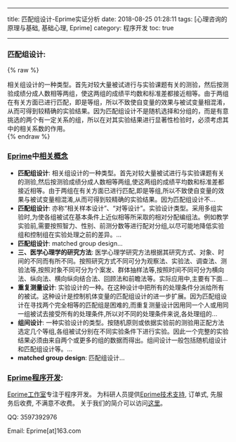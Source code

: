 
---
title: 匹配组设计-Eprime实证分析
date: 2018-08-25 01:28:11
tags: [心理咨询的原理与基础, 基础心理, Eprime]
category: 程序开发
toc: true

---



<span></span>
<!-- more -->



### 匹配组设计:

{% raw %}
<div class="p1">相关组设计的一种类型。首先对较大量被试进行与实验课题有关的测验，然后按测验成绩分成人数相等两组，使这两组的成绩平均数和标准差都接近相等。由于两组在有关方面已进行匹配，即是等组，所以不致使自变量的效果与被试变量相混淆，从而可得到较精确的实验结果。因为匹配组设计不是随机选择和分组的，而是有意挑选的两个有一定关系的组，所以在对其实验结果进行显著性检验时，必须考虑其中的相关系数的作用。</div>
{% endraw %}



### [Eprime](/tags/Eprime/)中[相关概念](/categories/程序开发)

- **匹配组设计**: 相关组设计的一种类型。首先对较大量被试进行与实验课题有关的测验,然后按测验成绩分成人数相等两组,使这两组的成绩平均数和标准差都接近相等。由于两组在有关方面已进行匹配,即是等组,所以不致使自变量的效果与被试变量相混淆,从而可得到较精确的实验结果。因为匹配组设计不...
- **匹配组设计**: 亦称“相关样本设计”、“对等设计”。实验设计类型。采用多组实验时,为使各组被试在基本条件上近似相等所采取的相对分配编组法。例如教学实验前,需要按照智力、性别、前测分数等进行配对分组,以尽可能地降低实验组和控制组在实验处理之前的差异。...
- **匹配组设计**: matched group design...
- **三、医学心理学的研究方法**: 医学心理学研究方法根据其研究方式、对象、时间的不同而有所不同。按照研究方式不同可分为观察法、实验法、调查法、测验法等,按照对象不同可分为个案发、群体抽样法等,按照时间不同可分为横向法、纵向法、横向纵向结合法、回顾法和前瞻法等。实际应用中,主要有下面...
- **重复测量设计**: 实验设计的一种。在这种设计中把所有的处理条件分派给所有的被试。这种设计是控制机体变量的匹配组设计的进一步扩展。因为匹配组设计在寻找两个完全相等的匹配组是困难的,而重复测量设计因用同一个人或用同一组被试去接受所有的处理条件,所以对不同的处理条件来说,各处理组的...
- **组间设计**: 一种实验设计的类型。按随机原则或依据实验前的测验用正配方法选定几个等组,各组被试分别在不同实验条件下进行实验。因此一个完整的实验结果必须由来自两个或更多的组的数据而得出。组间设计一般包括随机组设计和匹配组设计等。...
- **matched group design**: 匹配组设计...




### [Eprime](/tags/Eprime/)[程序开发](/categories/程序开发/):
[Eprime工作室](http://Eprime.cn/)专注于程序开发。
为科研人员提供[Eprime技术支持](http://Eprime.cn/2018/08/17/关于Eprime工作室/), 订单式, 先服务后收费, 不满意不收费。
关于我们的简介可以访问[这里](http://Eprime.cn/2018/08/17/关于Eprime工作室/)。

QQ: 3597392976

Email: Eprime[at]163.com


